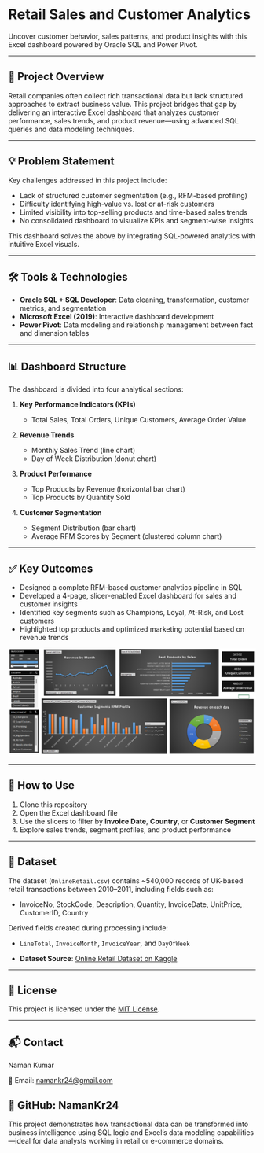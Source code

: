# Retail Sales and Customer Analytics

Uncover customer behavior, sales patterns, and product insights with this Excel dashboard powered by Oracle SQL and Power Pivot.

---

## 📌 Project Overview  
Retail companies often collect rich transactional data but lack structured approaches to extract business value. This project bridges that gap by delivering an interactive Excel dashboard that analyzes customer performance, sales trends, and product revenue—using advanced SQL queries and data modeling techniques.

---

## 💡 Problem Statement  
Key challenges addressed in this project include:

- Lack of structured customer segmentation (e.g., RFM-based profiling)  
- Difficulty identifying high-value vs. lost or at-risk customers  
- Limited visibility into top-selling products and time-based sales trends  
- No consolidated dashboard to visualize KPIs and segment-wise insights  

This dashboard solves the above by integrating SQL-powered analytics with intuitive Excel visuals.

---

## 🛠️ Tools & Technologies  
- **Oracle SQL + SQL Developer**: Data cleaning, transformation, customer metrics, and segmentation  
- **Microsoft Excel (2019)**: Interactive dashboard development  
- **Power Pivot**: Data modeling and relationship management between fact and dimension tables  

---

## 📊 Dashboard Structure  
The dashboard is divided into four analytical sections:

1. **Key Performance Indicators (KPIs)**  
   - Total Sales, Total Orders, Unique Customers, Average Order Value  

2. **Revenue Trends**  
   - Monthly Sales Trend (line chart)  
   - Day of Week Distribution (donut chart)  

3. **Product Performance**  
   - Top Products by Revenue (horizontal bar chart)  
   - Top Products by Quantity Sold  

4. **Customer Segmentation**  
   - Segment Distribution (bar chart)  
   - Average RFM Scores by Segment (clustered column chart)  

---

## ✅ Key Outcomes  
- Designed a complete RFM-based customer analytics pipeline in SQL  
- Developed a 4-page, slicer-enabled Excel dashboard for sales and customer insights  
- Identified key segments such as Champions, Loyal, At-Risk, and Lost customers  
- Highlighted top products and optimized marketing potential based on revenue trends
  
![Dashboard](dashboard_preview.png)

---

## 🚀 How to Use

1. Clone this repository  
2. Open the Excel dashboard file  
3. Use the slicers to filter by **Invoice Date**, **Country**, or **Customer Segment**  
4. Explore sales trends, segment profiles, and product performance  

---

## 📁 Dataset  
The dataset (`OnlineRetail.csv`) contains ~540,000 records of UK-based retail transactions between 2010–2011, including fields such as:

- InvoiceNo, StockCode, Description, Quantity, InvoiceDate, UnitPrice, CustomerID, Country

Derived fields created during processing include:

- `LineTotal`, `InvoiceMonth`, `InvoiceYear`, and `DayOfWeek`

- **Dataset Source**: [Online Retail Dataset on Kaggle](https://www.kaggle.com/datasets/ulrikthygepedersen/online-retail-dataset)
---

## 📄 License

This project is licensed under the [MIT License](LICENSE).

---

## 📬 Contact

Naman Kumar

📧 Email: namankr24@gmail.com

🔗 GitHub: NamanKr24
---

This project demonstrates how transactional data can be transformed into business intelligence using SQL logic and Excel’s data modeling capabilities—ideal for data analysts working in retail or e-commerce domains.
